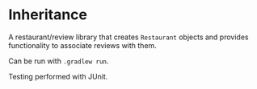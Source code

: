 # Inheritance

A restaurant/review library that creates `Restaurant` objects and provides functionality to associate reviews with them.

Can be run with `.gradlew run`.

Testing performed with JUnit.